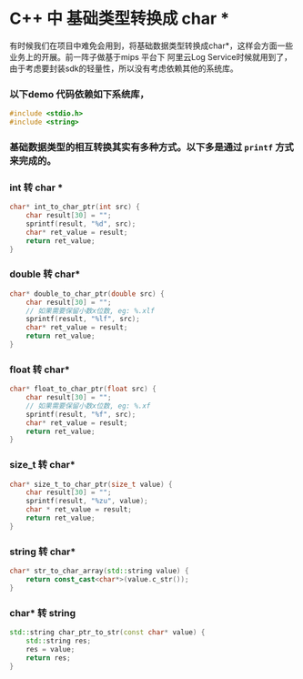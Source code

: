 # C++ 中 基础类型转换成 char *

有时候我们在项目中难免会用到，将基础数据类型转换成char*，这样会方面一些业务上的开展。前一阵子做基于mips 平台下 阿里云Log Service时候就用到了，由于考虑要封装sdk的轻量性，所以没有考虑依赖其他的系统库。

### 以下demo 代码依赖如下系统库，

```c++
#include <stdio.h>
#include <string>
```

### 基础数据类型的相互转换其实有多种方式。以下多是通过 `printf` 方式来完成的。

### int 转 char *

```c++
char* int_to_char_ptr(int src) {
    char result[30] = "";
    sprintf(result, "%d", src);
    char* ret_value = result;
    return ret_value;
}
```

### double 转 char*

```c++
char* double_to_char_ptr(double src) {
    char result[30] = "";
    // 如果需要保留小数x位数, eg: %.xlf
    sprintf(result, "%lf", src);
    char* ret_value = result;
    return ret_value;
}
```

### float 转 char*

```c++
char* float_to_char_ptr(float src) {
    char result[30] = "";
    // 如果需要保留小数x位数, eg: %.xf
    sprintf(result, "%f", src);
    char* ret_value = result;
    return ret_value;
}
```

### size_t 转 char*

```c++
char* size_t_to_char_ptr(size_t value) {
    char result[30] = "";
    sprintf(result, "%zu", value);
    char * ret_value = result;
    return ret_value;
}
```

### string 转 char*

```c++
char* str_to_char_array(std::string value) {
    return const_cast<char*>(value.c_str());
}
```

### char* 转 string

```c++
std::string char_ptr_to_str(const char* value) {
    std::string res;
    res = value;
    return res;
}
```


